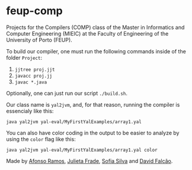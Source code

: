 # feup-comp
Projects for the Compilers (COMP) class of the Master in Informatics and Computer Engineering (MIEIC) at the Faculty of Engineering of the University of Porto (FEUP). 

To build our compiler, one must run the following commands inside of the folder `Project`:

1. `jjtree proj.jjt`
2. `javacc proj.jj`
3. `javac *.java`

Optionally, one can just run our script `./build.sh`.

Our class name is `yal2jvm`, and, for that reason, running the compiler is essencialy like this:

`java yal2jvm yal-eval/MyFirstYalExamples/array1.yal`

You can also have color coding in the output to be easier to analyze by using the `color` flag like this:

`java yal2jvm yal-eval/MyFirstYalExamples/array1.yal color`

Made by [Afonso Ramos](https://github.com/AJRamos308), [Julieta Frade](https://github.com/julietafrade97), [Sofia Silva](https://github.com/literallysofia) and [David Falcão](https://github.com/davidrsfalcao).